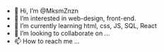 - 👋 Hi, I’m @MksmZnzn
- 👀 I’m interested in web-design, front-end.
- 🌱 I’m currently learning html, css, JS, SQL, React
- 💞️ I’m looking to collaborate on ...
- 📫 How to reach me ...

<!---
MksmZnzn/MksmZnzn is a ✨ special ✨ repository because its `README.md` (this file) appears on your GitHub profile.
You can click the Preview link to take a look at your changes.
--->

